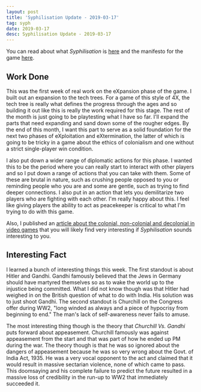```yaml
---
layout: post
title: 'Syphilisation Update - 2019-03-17'
tag: syph
date: 2019-03-17
desc: Syphilisation Update - 2019-03-17
---
```



You can read about what *Syphilisation* is [here](/blog/syph/announce) and the manifesto for the game [here](/blog/syph/manifesto).

## Work Done

This was the first week of real work on the eXpansion phase of the game. I built out an expansion to the tech trees. For a game of this style of 4X, the tech tree is really what defines the progress through the ages and so building it out like this is really the work required for this stage. The rest of the month is just going to be playtesting what I have so far. I'll expand the parts that need expanding and sand down some of the rougher edges. By the end of this month, I want this part to serve as a solid foundation for the next two phases of eXploitation and eXtermination, the latter of which is going to be tricky in a game about the ethics of colonialism and one without a strict single-player win condition.


I also put down a wider range of diplomatic actions for this phase. I wanted this to be the period where you can really start to interact with other players and so I put down a range of actions that you can take with them. Some of these are brutal in nature, such as crushing people opposed to you or reminding people who you are and some are gentle, such as trying to find deeper connections. I also put in an action that lets you demilitarize two players who are fighting with each other. I'm really happy about this. I feel like giving players the ability to act as peacekeeper is critical to what I'm trying to do with this game.


Also, I published an [article about the colonial, non-colonial and decolonial in video games](/blog/thoughts/colonial) that you will likely find very interesting if *Syphilisation* sounds interesting to you.

## Interesting Fact

I learned a bunch of interesting things this week. The first standout is about Hitler and Gandhi. Gandhi famously believed that the Jews in Germany should have martyred themselves so as to wake the world up to the injustice being committed. What I did not know though was that Hitler had weighed in on the British question of what to do with India. His solution was to just shoot Gandhi. The second standout is Churchill on the Congress offer during WW2, "long winded as always and a piece of hypocrisy from beginning to end." The man's lack of self-awareness never fails to amuse.


The most interesting thing though is the theory that *Churchill Vs. Gandhi* puts forward about appeasement. Churchill famously was against appeasement from the start and that was part of how he ended up PM during the war. The theory though is that he was so ignored about the dangers of appeasement because he was so very wrong about the Govt. of India Act, 1935. He was a very vocal opponent to the act and claimed that it would result in massive sectarian violence, none of which came to pass. This doomsaying and his complete failure to predict the future resulted in a massive loss of credibility in the run-up to WW2 that immediately succeeded it.

